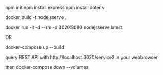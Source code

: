 npm init
npm install express
npm install dotenv

docker build -t nodejsserve .

docker run -it -d --rm -p 3020:8080 nodejsserve:latest 

OR 

docker-compose up --build

query REST API with http://localhost:3020/service2 in your webbrowser

then docker-compose down --volumes
